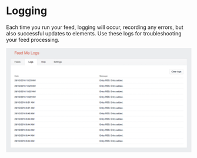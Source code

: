 # Logging

Each time you run your feed, logging will occur, recording any errors, but also successful updates to elements. Use these logs for troubleshooting your feed processing.

![Feedme Logs](/docs/screenshots/feedme-logs.png)